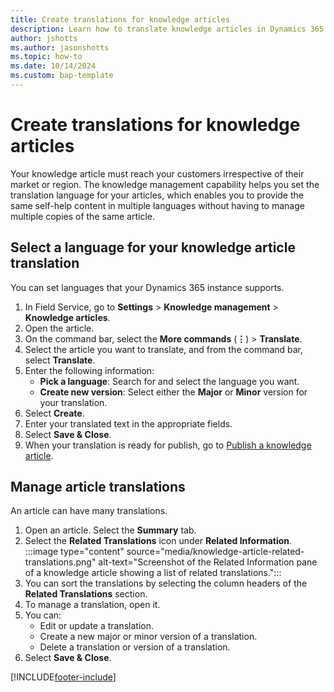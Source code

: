 ```yaml
---
title: Create translations for knowledge articles
description: Learn how to translate knowledge articles in Dynamics 365 Field Service. 
author: jshotts
ms.author: jasonshotts
ms.topic: how-to
ms.date: 10/14/2024
ms.custom: bap-template
---
```


# Create translations for knowledge articles

Your knowledge article must reach your customers irrespective of their market or region. The knowledge management capability helps you set the translation language for your articles, which enables you to provide the same self-help content in multiple languages without having to manage multiple copies of the same article.

## Select a language for your knowledge article translation

You can set languages that your Dynamics 365 instance supports.

1. In Field Service, go to **Settings** > **Knowledge management** > **Knowledge articles**.
1. Open the article.
1. On the command bar, select the **More commands** (**&vellip;**) > **Translate**.
1. Select the article you want to translate, and from the command bar, select **Translate**.  
1. Enter the following information:
   - **Pick a language**: Search for and select the language you want.  
   - **Create new version**: Select either the **Major** or **Minor** version for your translation.  
1. Select **Create**.  
1. Enter your translated text in the appropriate fields.
1. Select **Save & Close**.
1. When your translation is ready for publish, go to [Publish a knowledge article](field-service-knowledge-management.md#publish-a-knowledge-article).

## Manage article translations  

An article can have many translations.
  
1. Open an article. Select the **Summary** tab.
1. Select the **Related Translations** icon under **Related Information**.
   :::image type="content" source="media/knowledge-article-related-translations.png" alt-text="Screenshot of the Related Information pane of a knowledge article showing a list of related translations.":::
1. You can sort the translations by selecting the column headers of the **Related Translations** section.
1. To manage a translation, open it.
1. You can:  
   - Edit or update a translation.  
   - Create a new major or minor version of a translation.  
   - Delete a translation or version of a translation.
1. Select **Save & Close**.

[!INCLUDE[footer-include](../includes/footer-banner.md)]
